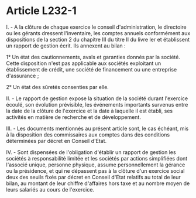 # Article L232-1

I. - A la clôture de chaque exercice le conseil d'administration, le directoire ou les gérants dressent l'inventaire, les comptes annuels conformément aux dispositions de la section 2 du chapitre III du titre II du livre Ier et établissent un rapport de gestion écrit. Ils annexent au bilan :

1° Un état des cautionnements, avals et garanties donnés par la société. Cette disposition n'est pas applicable aux sociétés exploitant un établissement de crédit, une société de financement ou une entreprise d'assurance ;

2° Un état des sûretés consenties par elle.

II. - Le rapport de gestion expose la situation de la société durant l'exercice écoulé, son évolution prévisible, les événements importants survenus entre la date de la clôture de l'exercice et la date à laquelle il est établi, ses activités en matière de recherche et de développement.

III. - Les documents mentionnés au présent article sont, le cas échéant, mis à la disposition des commissaires aux comptes dans des conditions déterminées par décret en Conseil d'Etat.

IV. - Sont dispensées de l'obligation d'établir un rapport de gestion les sociétés à responsabilité limitée et les sociétés par actions simplifiées dont l'associé unique, personne physique, assume personnellement la gérance ou la présidence, et qui ne dépassent pas à la clôture d'un exercice social deux des seuils fixés par décret en Conseil d'Etat relatifs au total de leur bilan, au montant de leur chiffre d'affaires hors taxe et au nombre moyen de leurs salariés au cours de l'exercice.

